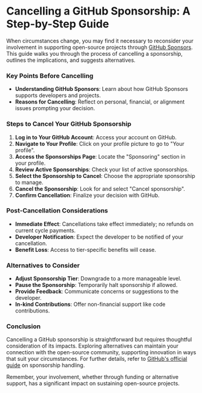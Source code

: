 # Cancelling a GitHub Sponsorship: A Step-by-Step Guide

When circumstances change, you may find it necessary to reconsider your involvement in supporting open-source projects through [GitHub Sponsors](https://github.com/sponsors). This guide walks you through the process of cancelling a sponsorship, outlines the implications, and suggests alternatives.

### Key Points Before Cancelling

- **Understanding GitHub Sponsors**: Learn about how GitHub Sponsors supports developers and projects.
- **Reasons for Cancelling**: Reflect on personal, financial, or alignment issues prompting your decision.

### Steps to Cancel Your GitHub Sponsorship

1. **Log in to Your GitHub Account**: Access your account on GitHub.
2. **Navigate to Your Profile**: Click on your profile picture to go to "Your profile".
3. **Access the Sponsorships Page**: Locate the "Sponsoring" section in your profile.
4. **Review Active Sponsorships**: Check your list of active sponsorships.
5. **Select the Sponsorship to Cancel**: Choose the appropriate sponsorship to manage.
6. **Cancel the Sponsorship**: Look for and select "Cancel sponsorship".
7. **Confirm Cancellation**: Finalize your decision with GitHub.

### Post-Cancellation Considerations

- **Immediate Effect**: Cancellations take effect immediately; no refunds on current cycle payments.
- **Developer Notification**: Expect the developer to be notified of your cancellation.
- **Benefit Loss**: Access to tier-specific benefits will cease.

### Alternatives to Consider

- **Adjust Sponsorship Tier**: Downgrade to a more manageable level.
- **Pause the Sponsorship**: Temporarily halt sponsorship if allowed.
- **Provide Feedback**: Communicate concerns or suggestions to the developer.
- **In-kind Contributions**: Offer non-financial support like code contributions.

### Conclusion

Cancelling a GitHub sponsorship is straightforward but requires thoughtful consideration of its impacts. Exploring alternatives can maintain your connection with the open-source community, supporting innovation in ways that suit your circumstances. For further details, refer to [GitHub's official guide](https://help.github.com/en/articles/canceling-a-github-sponsorship) on sponsorship handling.

Remember, your involvement, whether through funding or alternative support, has a significant impact on sustaining open-source projects.